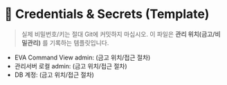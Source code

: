 # 🔐 Credentials & Secrets (Template)

> 실제 비밀번호/키는 절대 Git에 커밋하지 마십시오. 이 파일은 **관리 위치(금고/비밀관리)** 를 기록하는 템플릿입니다.

- EVA Command View admin: (금고 위치/접근 절차)
- 관리서버 로컬 admin: (금고 위치/접근 절차)
- DB 계정: (금고 위치/접근 절차)